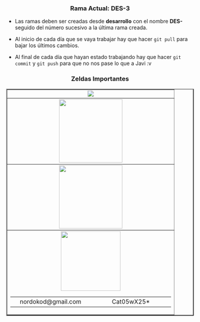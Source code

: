 <h3 align="center">Rama Actual: DES-3</h3>

* Las ramas deben ser creadas desde **desarrollo** con el nombre **DES-** seguido del número sucesivo a la última rama creada.

* Al inicio de cada día que se vaya trabajar hay que hacer `git pull` para bajar los últimos cambios.

* Al final de cada día que hayan estado trabajando hay que hacer `git commit` y `git push` para que no nos pase lo que a Javi :v


<h3 align="center">Zeldas Importantes</h3>

<table align="center" border="2" width="600px">
	<!-- ASANA -->
	<tr>
		<td align="center">
			<a href="https://app.asana.com/0/994194906355846/994194906355846" target="_blank">
		          <img src="https://upload.wikimedia.org/wikipedia/commons/thumb/3/3b/Asana_logo.svg/105px-Asana_logo.svg.png">
	        </a>
		</td>
	</tr>
	<!-- FIREBASE -->
	<tr>
		<td align="center">
			<a href="https://console.firebase.google.com/u/3/project/nordoscio/overview" target="_blank">
		          <img width="170px" src="https://firebase.google.com/_static/3aadba8ea3/images/firebase/lockup.png?hl=es-419">
	        </a>
		</td>
	</tr>
	<!-- GOOGLE PLAY -->
	<tr>
		<td align="center">
			<a href="https://xnxx.com" target="_blank">
		          <img width="170px" src="https://www.gstatic.com/android/market_images/web/play_prism_hlock_2x.png">
	        </a>
		</td>
	</tr>
	<!-- GMAIL -->
	<tr>
		<td align="center">
			<a href="https://gmail.com" target="_blank">
		          <img width="160px" src="https://ssl.gstatic.com/ui/v1/icons/mail/rfr/logo_gmail_lockup_light_2x.png">
	        </a>
	        <table width="400px">
	        <tr>
	        <td align="center" width="200px">
	        nordokod@gmail.com
	        </td>
	         <td align="center" width="200px">
	        Cat05wX25*
	        </td>
	        </tr>
			</table>
		</td>
	</tr>
</table>